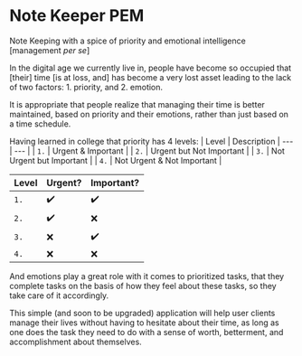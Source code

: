 # Note Keeper PEM
Note Keeping with a spice of priority and emotional intelligence [management *per se*]

In the digital age we currently live in, people have become so occupied that [their] time [is at loss, and] has become a very lost asset leading to the lack of two factors: 1. priority, and 2. emotion.

It is appropriate that people realize that managing their time is better maintained, based on priority and their emotions, rather than just based on a time schedule.

Having learned in college that priority has 4 levels:
| Level | Description
| --- | --- |
| `1.` | Urgent & Important |
| `2.` | Urgent but Not Important |
| `3.` | Not Urgent but Important |
| `4.` | Not Urgent & Not Important |


| Level | Urgent? | Important? |
| --- | --- | --- |
| `1.` | ✔️ | ✔️ |
| `2.` | ✔️ |  ❌ |
| `3.` | ❌ | ✔️ |
| `4.` | ❌ | ❌ |

And emotions play a great role with it comes to prioritized tasks, that they complete tasks on the basis of how they feel about these tasks, so they take care of it accordingly. 


This simple (and soon to be upgraded) application will help user clients manage their lives without having to hesitate about their time, as long as one does the task they need to do with a sense of worth, betterment, and accomplishment about themselves.
